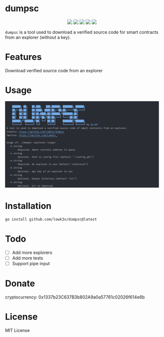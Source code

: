 # dumpsc
<p align="center">
<a href="https://opensource.org/licenses/MIT"><img src="https://img.shields.io/badge/license-MIT-_red.svg"></a>
<a href="https://goreportcard.com/badge/github.com/lowk3v/dumpsc"><img src="https://goreportcard.com/badge/github.com/lowk3v/dumpsc"></a>
<a href="https://github.com/lowk3v/dumpsc/releases"><img src="https://img.shields.io/github/release/lowk3v/dumpsc"></a>
<a href="https://twitter.com/lowk3v_"><img src="https://img.shields.io/twitter/follow/lowk3v_.svg?logo=twitter"></a>
<a href="https://www.buymeacoffee.com/lowk"><img src="https://img.buymeacoffee.com/button-api/?text=Buy me a coffee&emoji=&slug=lowk&button_colour=FFDD00&font_colour=000000&font_family=Cookie&outline_colour=000000&coffee_colour=ffffff" /></a>
</p>

`dumpsc` is a tool used to download a verified source code for smart contracts from an explorer (without a key).

# Features

Download verified source code from an explorer

# Usage 

![dumpsc features](./img/usage.png)

# Installation

```sh
go install github.com/lowk3v/dumpsc@latest
```

# Todo 
- [ ] Add more explorers
- [ ] Add more tests
- [ ] Support pipe input

# Donate
cryptocurrency: 0x1337b23C637B3b802A9a0a57761c02026f614e6b

# License
MIT License
